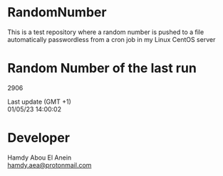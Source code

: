 # RandomNumber    
This is a test repository where a random number is pushed to a file automatically passwordless from a cron job in my Linux CentOS server    
# Random Number of the last run   
2906
      
Last update (GMT +1)    
01/05/23 14:00:02
# Developer    
Hamdy Abou El Anein   
hamdy.aea@protonmail.com
